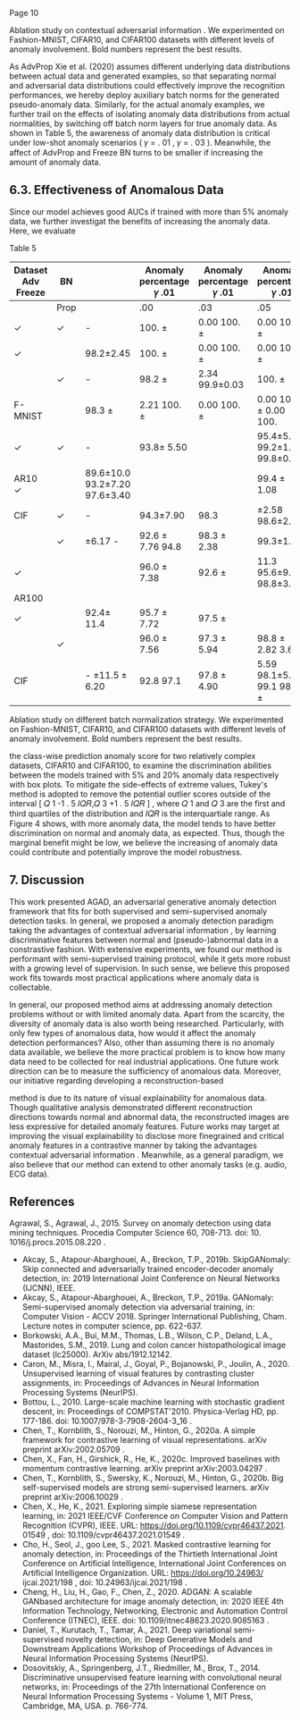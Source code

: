 Page 10

Ablation study on contextual adversarial information . We experimented on Fashion-MNIST, CIFAR10, and CIFAR100 datasets with different levels of anomaly involvement. Bold numbers represent the best results.

As AdvProp Xie et al. (2020) assumes different underlying data distributions between actual data and generated examples, so that separating normal and adversarial data distributions could effectively improve the recognition performances, we hereby deploy auxiliary batch norms for the generated pseudo-anomaly data. Similarly, for the actual anomaly examples, we further trail on the effects of isolating anomaly data distributions from actual normalities, by switching off batch norm layers for true anomaly data. As shown in Table 5, the awareness of anomaly data distribution is critical under low-shot anomaly scenarios ( 𝛾 = . 01 , 𝛾 = . 03 ). Meanwhile, the affect of AdvProp and Freeze BN turns to be smaller if increasing the amount of anomaly data.

## 6.3. Effectiveness of Anomalous Data

Since our model achieves good AUCs if trained with more than 5% anomaly data, we further investigat the benefits of increasing the anomaly data. Here, we evaluate

Table 5

| Dataset Adv Freeze   | BN   |                               | Anomaly percentage 𝛾 .01   | Anomaly percentage 𝛾 .01   | Anomaly percentage 𝛾 .01      | Anomaly percentage 𝛾 .01   |
|----------------------|------|-------------------------------|----------------------------|----------------------------|-------------------------------|----------------------------|
|                      | Prop |                               | .00                        | .03                        | .05                           | .10                        |
| ✓                    | ✓    | -                             | 100. ±                     | 0.00 100. ±                | 0.00 100. ±                   | 0.00 100. ± 0.00           |
| ✓                    |      | 98.2±2.45                     | 100. ±                     | 0.00 100. ±                | 0.00 100. ±                   | 0.00 100. ± 0.00           |
|                      | ✓    | -                             | 98.2 ±                     | 2.34 99.9±0.03             | 100. ±                        | 0.00 100. ± 0.00           |
| F-MNIST              |      | 98.3 ±                        | 2.21 100. ±                | 0.00 100. ±                | 0.00 100. ± 0.00 100.         | ± 0.00                     |
| ✓                    | ✓    | -                             | 93.8± 5.50                 |                            | 95.4±5.87 99.2±1.55 99.8±0.22 |                            |
| AR10 ✓               |      | 89.6±10.0 93.2±7.20 97.6±3.40 |                            |                            | 99.4 ± 1.08                   | 99.7±0.69                  |
| CIF                  | ✓    | -                             | 94.3±7.90                  | 98.3                       | ±2.58 98.6±2.58               | 99.9 ± 0.05                |
|                      | ✓    | ±6.17 -                       | 92.6 ± 7.76 94.8           | 98.3 ± 2.38                | 99.3±1.15                     | 99.9 ±0.15                 |
| ✓                    |      |                               | 96.0 ± 7.38                | 92.6 ±                     | 11.3 95.6±9.24 98.8±3.27      |                            |
| AR100                |      |                               |                            |                            |                               |                            |
| ✓                    |      | 92.4± 11.4                    | 95.7 ± 7.72                | 97.5 ±                     |                               | ± 3.08                     |
|                      | ✓    |                               | 96.0 ± 7.56                | 97.3 ± 5.94                | 98.8 ± 2.82 3.63              | 99.6 ± 1.09                |
| CIF                  |      | - ±11.5 ± 6.20                | 92.8 97.1                  | 97.8 ± 4.90                | 5.59 98.1±5.47 99.1 98.8 ±    | 99.7 ± 0.80                |

Ablation study on different batch normalization strategy. We experimented on Fashion-MNIST, CIFAR10, and CIFAR100 datasets with different levels of anomaly involvement. Bold numbers represent the best results.

the class-wise prediction anomaly score for two relatively complex datasets, CIFAR10 and CIFAR100, to examine the discrimination abilities between the models trained with 5% and 20% anomaly data respectively with box plots. To mitigate the side-effects of extreme values, Tukey's method is adopted to remove the potential outlier scores outside of the interval [ 𝑄 1 -1 . 5 𝐼𝑄𝑅,𝑄 3 +1 . 5 𝐼𝑄𝑅 ] , where 𝑄 1 and 𝑄 3 are the first and third quartiles of the distribution and 𝐼𝑄𝑅 is the interquartiale range. As Figure 4 shows, with more anomaly data, the model tends to have better discrimination on normal and anomaly data, as expected. Thus, though the marginal benefit might be low, we believe the increasing of anomaly data could contribute and potentially improve the model robustness.

## 7. Discussion

This work presented AGAD, an adversarial generative anomaly detection framework that fits for both supervised and semi-supervised anomaly detection tasks. In general, we proposed a anomaly detection paradigm taking the advantages of contextual adversarial information , by learning discriminative features between normal and (pseudo-)abnormal data in a constrastive fashion. With extensive experiments, we found our method is performant with semi-supervised training protocol, while it gets more robust with a growing level of supervision. In such sense, we believe this proposed work fits towards most practical applications where anomaly data is collectable.

In general, our proposed method aims at addressing anomaly detection problems without or with limited anomaly data. Apart from the scarcity, the diversity of anomaly data is also worth being researched. Particularly, with only few types of anomalous data, how would it affect the anomaly detection performances? Also, other than assuming there is no anomaly data available, we believe the more practical problem is to know how many data need to be collected for real industrial applications. One future work direction can be to measure the sufficiency of anomalous data. Moreover, our initiative regarding developing a reconstruction-based

method is due to its nature of visual explainability for anomalous data. Though qualitative analysis demonstrated different reconstruction directions towards normal and abnormal data, the reconstructed images are less expressive for detailed anomaly features. Future works may target at improving the visual explainability to disclose more finegrained and critical anomaly features in a contrastive manner by taking the advantages contextual adversarial information . Meanwhile, as a general paradigm, we also believe that our method can extend to other anomaly tasks (e.g. audio, ECG data).

## References

Agrawal, S., Agrawal, J., 2015. Survey on anomaly detection using data mining techniques. Procedia Computer Science 60, 708-713. doi: 10. 1016/j.procs.2015.08.220 .

- Akcay, S., Atapour-Abarghouei, A., Breckon, T.P., 2019b. SkipGANomaly: Skip connected and adversarially trained encoder-decoder anomaly detection, in: 2019 International Joint Conference on Neural Networks (IJCNN), IEEE.
- Akcay, S., Atapour-Abarghouei, A., Breckon, T.P., 2019a. GANomaly: Semi-supervised anomaly detection via adversarial training, in: Computer Vision - ACCV 2018. Springer International Publishing, Cham. Lecture notes in computer science, pp. 622-637.
- Borkowski, A.A., Bui, M.M., Thomas, L.B., Wilson, C.P., Deland, L.A., Mastorides, S.M., 2019. Lung and colon cancer histopathological image dataset (lc25000). ArXiv abs/1912.12142.
- Caron, M., Misra, I., Mairal, J., Goyal, P., Bojanowski, P., Joulin, A., 2020. Unsupervised learning of visual features by contrasting cluster assignments, in: Proceedings of Advances in Neural Information Processing Systems (NeurIPS).
- Bottou, L., 2010. Large-scale machine learning with stochastic gradient descent, in: Proceedings of COMPSTAT'2010. Physica-Verlag HD, pp. 177-186. doi: 10.1007/978-3-7908-2604-3\_16 .
- Chen, T., Kornblith, S., Norouzi, M., Hinton, G., 2020a. A simple framework for contrastive learning of visual representations. arXiv preprint arXiv:2002.05709 .
- Chen, X., Fan, H., Girshick, R., He, K., 2020c. Improved baselines with momentum contrastive learning. arXiv preprint arXiv:2003.04297 .
- Chen, T., Kornblith, S., Swersky, K., Norouzi, M., Hinton, G., 2020b. Big self-supervised models are strong semi-supervised learners. arXiv preprint arXiv:2006.10029 .
- Chen, X., He, K., 2021. Exploring simple siamese representation learning, in: 2021 IEEE/CVF Conference on Computer Vision and Pattern Recognition (CVPR), IEEE. URL: https://doi.org/10.1109/cvpr46437.2021. 01549 , doi: 10.1109/cvpr46437.2021.01549 .
- Cho, H., Seol, J., goo Lee, S., 2021. Masked contrastive learning for anomaly detection, in: Proceedings of the Thirtieth International Joint Conference on Artificial Intelligence, International Joint Conferences on Artificial Intelligence Organization. URL: https://doi.org/10.24963/ ijcai.2021/198 , doi: 10.24963/ijcai.2021/198 .
- Cheng, H., Liu, H., Gao, F., Chen, Z., 2020. ADGAN: A scalable GANbased architecture for image anomaly detection, in: 2020 IEEE 4th Information Technology, Networking, Electronic and Automation Control Conference (ITNEC), IEEE. doi: 10.1109/itnec48623.2020.9085163 .
- Daniel, T., Kurutach, T., Tamar, A., 2021. Deep variational semi-supervised novelty detection, in: Deep Generative Models and Downstream Applications Workshop of Proceedings of Advances in Neural Information Processing Systems (NeurIPS).
- Dosovitskiy, A., Springenberg, J.T., Riedmiller, M., Brox, T., 2014. Discriminative unsupervised feature learning with convolutional neural networks, in: Proceedings of the 27th International Conference on Neural Information Processing Systems - Volume 1, MIT Press, Cambridge, MA, USA. p. 766-774.